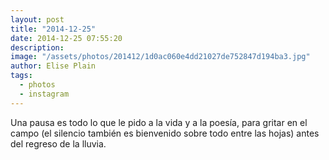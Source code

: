 ```yaml
---
layout: post
title: "2014-12-25"
date: 2014-12-25 07:55:20
description: 
image: "/assets/photos/201412/1d0ac060e4dd21027de752847d194ba3.jpg"
author: Elise Plain
tags: 
  - photos
  - instagram
---
```


Una pausa es todo lo que le pido a la vida y a la poesía, para gritar en el campo (el silencio también es bienvenido sobre todo entre las hojas) antes del regreso de la lluvia.
<p></p>
